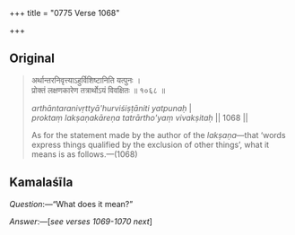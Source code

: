 +++
title = "0775 Verse 1068"

+++
## Original 
>
> अर्थान्तरनिवृत्त्याऽहुर्विशिष्टानिति यत्पुनः ।  
> प्रोक्तं लक्षणकारेण तत्रार्थोऽयं विवक्षितः ॥ १०६८ ॥ 
>
> *arthāntaranivṛttyā'hurviśiṣṭāniti yatpunaḥ* \|  
> *proktaṃ lakṣaṇakāreṇa tatrārtho'yaṃ vivakṣitaḥ* \|\| 1068 \|\| 
>
> As for the statement made by the author of the *lakṣaṇa*—that ‘words express things qualified by the exclusion of other things’, what it means is as follows.—(1068)



## Kamalaśīla

*Question*:—“What does it mean?”

*Answer*:—[*see verses 1069-1070 next*]


